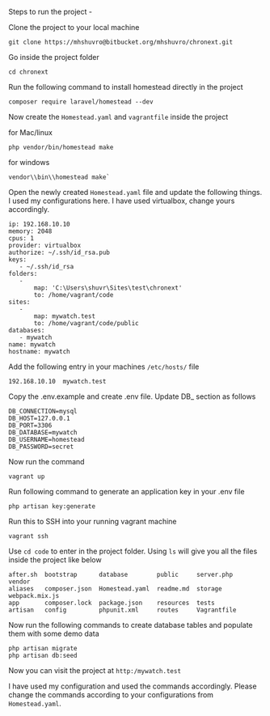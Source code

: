 Steps to run the project -

Clone the project to your local machine

    git clone https://mhshuvro@bitbucket.org/mhshuvro/chronext.git

Go inside the project folder

	cd chronext

Run the following command to install homestead directly in the project
  	
  	composer require laravel/homestead --dev

Now create the `Homestead.yaml` and `vagrantfile` inside the project
	
for Mac/linux
	
	php vendor/bin/homestead make
	
for windows
	
    vendor\\bin\\homestead make`

Open the newly created `Homestead.yaml` file and update the following things. I used my configurations here. I have used virtualbox, change yours accordingly.
  	
  	ip: 192.168.10.10
    memory: 2048
    cpus: 1
    provider: virtualbox
    authorize: ~/.ssh/id_rsa.pub
    keys:
       - ~/.ssh/id_rsa
    folders:
       -
           map: 'C:\Users\shuvr\Sites\test\chronext'
           to: /home/vagrant/code
    sites:
       -
           map: mywatch.test
           to: /home/vagrant/code/public
    databases:
       - mywatch
    name: mywatch
    hostname: mywatch

Add the following entry in your machines `/etc/hosts/` file
	
	192.168.10.10  mywatch.test

Copy the .env.example and create .env file. Update DB_ section as follows
	
	DB_CONNECTION=mysql
    DB_HOST=127.0.0.1
    DB_PORT=3306
    DB_DATABASE=mywatch
    DB_USERNAME=homestead
    DB_PASSWORD=secret

Now run the command 

    vagrant up

Run following command to generate an application key in your .env file

    php artisan key:generate

Run this to SSH into your running vagrant machine

    vagrant ssh

Use `cd code` to enter in the project folder. Using `ls` will give you all the files inside the project like below
	
	after.sh  bootstrap      database        public     server.php   vendor
    aliases   composer.json  Homestead.yaml  readme.md  storage      webpack.mix.js
    app       composer.lock  package.json    resources  tests
    artisan   config         phpunit.xml     routes     Vagrantfile

Now run the following commands to create database tables and populate them with some demo data
	
	php artisan migrate
	php artisan db:seed

Now you can visit the project at `http:/mywatch.test`

I have used my configuration and used the commands accordingly. Please change the commands according to your configurations from `Homestead.yaml`.

